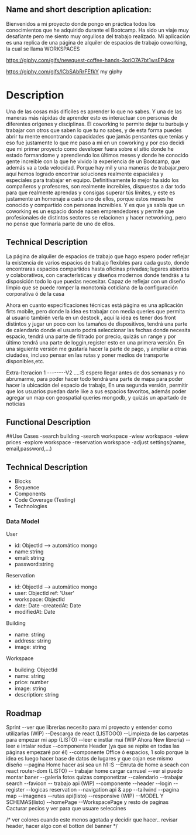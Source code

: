 ## Name and short description aplication: 
Bienvenidos a mi proyecto donde pongo en práctica todos los conocimientos que he adquirido durante el Bootcamp. Ha sido un viaje muy desafiante pero me siento muy orgullosa del trabajo realizado.
Mi aplicación es una replica de una página de alquiler de espacios de trabajo coworking, la cual se llama WORKSPACES

https://giphy.com/gifs/newquest-coffee-hands-3oriO7A7bt1wsEP4cw

https://giphy.com/gifs/lCbSAbRrFEfkY
my giphy

# Description 

Una de las cosas más difíciles es aprender lo que no sabes. Y una de las maneras más rápidas de aprender esto es interactuar con personas de diferentes orígenes y disciplinas. El coworking te permite dejar tu burbuja y trabajar con otros que saben lo que tu no sabes, y de esta forma puedes abrir tu mente encontrando capacidades que jamás pensantes que tenías y eso fue justamente lo que me paso a mi en un coworking y por eso decidí que mi primer proyecto como developer fuera sobre el sitio donde he estado formandome y aprendiendo los últimos meses y donde he conocido gente increible con la que he vivido la experiencia de un Bootcamp, que además va a toda velocidad.
Porque hay mil y una maneras de trabajar,pero aquí hemos logrado encontrar soluciones realmente espaciales y especiales para trabajar en equipo. Definitivamente lo mejor ha sido los compañeros y profesores, son realmente increibles, dispuestos a dar todo para que realmente aprendas y consigas superar tús límites, y este es justamente un homenaje a cada uno de ellos, porque estos meses he conocido y compartido con personas increibles.
Y es que ya sabía que un coworking es un espacio donde nacen emprendedores y permite que profesionales de distintos sectores se relacionen y hacer networking, pero no pense que formaría parte de uno de ellos.

## Technical Description

La página de alquiler de espacios de trabajo que hago espero poder reflejar la existencia de varios espacios de trabajo flexibles para cada gusto, donde encontraras espacios compartidos hasta oficinas privadas; lugares abiertos y colaborativos, con características y diseños modernos donde tendrás a tu disposición todo lo que puedas necesitar. Capaz de reflejar con un diseño limpio que se puede romper la monotonía cotidiana de la configuración corporativa ó de la casa

Ahora en cuanto especificaciones técnicas está página es una aplicación firts mobile, pero donde la idea es trabajar con media queries que permita al usuario también verla en un destock , aquí la idea es tener dos front distintos y jugar un poco con los tamaños de dispositivos, tendrá una parte de calendario donde el usuario podrá seleccionar las fechas donde necesita espacio, tendrá una parte de filtrado por precio, quizás un range y por último tendrá una parte de loggin,register esto en una primera versión.
En una siguiente versión me gustaría hacer la parte de pago, y ampliar a otras ciudades, incluso pensar en las rutas y poner medios de transporte disponibles,etc.

Extra-Iteracion 1 --------V2 ....:S espero llegar antes de dos semanas y no abrumarme, para poder hacer todo 
tendrá una parte de mapa para poder hacer la ubicación del espacio de trabajo,
En una segunda versión, permitir que los usuarios puedan darle like a sus espacios favoritos, además poder agregar un map con geospatial queries mongodb, y quizás un apartado de noticias 


## Functional Description

##Use Cases
-search building
-search workspace
-wiew workspace
-wiew prices
-explore workspace
-reservation workspace
-adjust settings(name, email,password,...)

## Technical Description
- Blocks
- Sequence
- Components
- Code Coverage (Testing)
- Technologies

### Data Model

 User
- id: ObjectId --> automático mongo
- name:string
- email: string
- password:string

Reservation
- id: ObjectId --> automático mongo
- user: ObjectId ref: 'User'
- workspace: ObjectId
- date: Date
-createdAt: Date
- modifiedAt: Date

Building
- name: string
- address: string
- image: string

Workspace
- building: ObjectId
- name: string
- price: number
- image: string
- description: string





## Roadmap

Sprint 
--ver que librerías necesito para mi proyecto y entender como utilizarlas (WIP)
--Descarga de react (LISTOOO)
--Limpieza de las carpetas para empezar mi app (LISTO)
--leer e instlar mui (WIP Ahora New librería)
--leer e intalar redux 
--componente Header (ya que se repite en todas las páginas empezaré por él)
--componente Office ó espacios, 1 solo porque la idea es luego hacer base de datos de lugares y que cojan ese mismo diseño
--pagina Home hacer asi sea un h1 :S
--Enruta de home a seach con react router-dom (LISTO)
-- trabajar home cargar carrusel 
--ver si puedo montar baner
--galeria fotos quizas componetizar
--calendario
--trabajar search 
--favicon
-- trabajo api (WIP)
--componente
--header
--login
--register
--logicas reservation
--navigation api & app
--tailwind
--pagina map
--imagenes
--rutas api(listo)
--responsive (WIP)
--MODEL Y SCHEMAS(listo)
--homePage
--WorkspacePage y resto de paginas
Cacturar pecios y ver para que usuare seleccines




/* ver colores cuando este menos agotada y decidir que hacer.. revisar header, hacer algo con el botton del banner */
